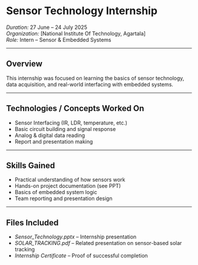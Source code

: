 # Sensor Technology Internship

*Duration:* 27 June – 24 July 2025  
*Organization:* [National Institute Of Technology, Agartala]  
*Role:* Intern – Sensor & Embedded Systems

---

## Overview

This internship was focused on learning the basics of sensor technology, data acquisition, and real-world interfacing with embedded systems.

---

## Technologies / Concepts Worked On
- Sensor Interfacing (IR, LDR, temperature, etc.)
- Basic circuit building and signal response
- Analog & digital data reading
- Report and presentation making

---

##  Skills Gained
- Practical understanding of how sensors work
- Hands-on project documentation (see PPT)
- Basics of embedded system logic
- Team reporting and presentation design

---

##  Files Included
- *Sensor_Technology.pptx* – Internship presentation
- *SOLAR_TRACKING.pdf* – Related presentation on sensor-based solar tracking
- *Internship Certificate* – Proof of successful completion
